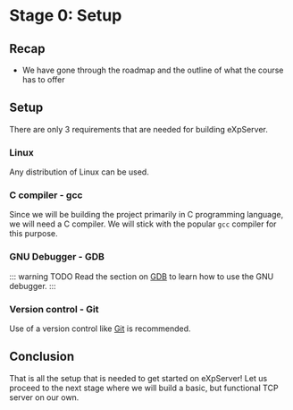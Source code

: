 # Stage 0: Setup

## Recap

- We have gone through the roadmap and the outline of what the course has to offer

## Setup

There are only 3 requirements that are needed for building eXpServer.

### Linux

Any distribution of Linux can be used.

### C compiler - gcc

Since we will be building the project primarily in C programming language, we will need a C compiler. We will stick with the popular `gcc` compiler for this purpose.

### GNU Debugger - GDB

::: warning TODO
Read the section on [GDB](https://nitcbase.github.io/docs/Misc/GDB) to learn how to use the GNU debugger.
:::

### Version control - Git

Use of a version control like [Git](https://git-scm.com/doc) is recommended.

## Conclusion

That is all the setup that is needed to get started on eXpServer! Let us proceed to the next stage where we will build a basic, but functional TCP server on our own.
